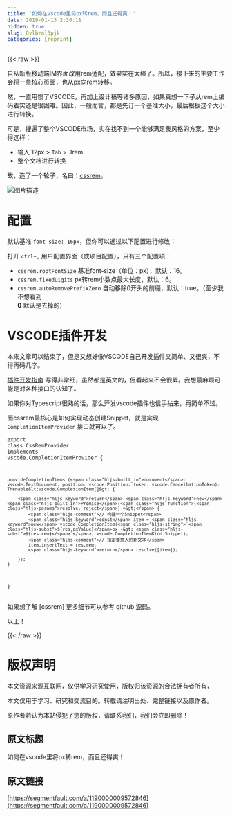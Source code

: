 ```yaml
---
title: '如何在vscode里将px转rem，而且还得爽！' 
date: 2019-01-13 2:30:11
hidden: true
slug: 8vlbrol3pjk
categories: [reprint]
---
```


{{< raw >}}

                    
<p>自从新版移动端IM界面改用rem适配，效果实在太棒了。所以，接下来的主要工作会将一些核心页面，也从px向rem转移。</p>
<p>然，一直用惯了VSCODE，再加上设计稿等诸多原因，如果真想一下子从rem上编码着实还是很困难。因此，一般而言，都是先订一个基准大小，最后根据这个大小进行转换。</p>
<p>可是，搜遍了整个VSCODE市场，实在找不到一个能够满足我风格的方案，至少得这样：</p>
<ul>
<li>输入 12px &gt; <code>Tab</code> &gt; .1rem</li>
<li>整个文档进行转换</li>
</ul>
<p>故，造了一个轮子，名曰：<a href="https://marketplace.visualstudio.com/items?itemName=cipchk.cssrem" rel="nofollow noreferrer" target="_blank">cssrem</a>。</p>
<p><span class="img-wrap"><img data-src="/img/bVOgwK?w=467&amp;h=243" src="https://static.alili.tech/img/bVOgwK?w=467&amp;h=243" alt="图片描述" title="图片描述" style="cursor: pointer; display: inline;"></span></p>
<h1 id="articleHeader0">配置</h1>
<p>默认基准 <code>font-size: 16px</code>，但你可以通过以下配置进行修改：</p>
<p>打开 <code>ctrl+,</code> 用户配置界面（或项目配置），只有三个配置项：</p>
<ul>
<li>
<code>cssrem.rootFontSize</code> 基准font-size（单位：px），默认：16。</li>
<li>
<code>cssrem.fixedDigits</code> px转rem小数点最大长度，默认：6。</li>
<li>
<code>cssrem.autoRemovePrefixZero</code> 自动移除0开头的前缀，默认：true。（至少我不想看到<br><strong>0</strong> 默认是去掉的）</li>
</ul>
<h1 id="articleHeader1">VSCODE插件开发</h1>
<p>本来文章可以结束了，但是又想好像VSCODE自己开发插件又简单、又很爽，不得再码几字。</p>
<p><a href="https://code.visualstudio.com/docs/extensions/overview" rel="nofollow noreferrer" target="_blank">插件开发指南</a> 写得非常细，虽然都是英文的，但看起来不会很累。我想最麻烦可能是对各种接口的认知了。</p>
<p>如果你对Typescript很熟的话，那么开发vscode插件也信手拈来，再简单不过。</p>
<p>而cssrem最核心是如何实现动态创建Snippet，就是实现 <code>CompletionItemProvider</code> 接口就可以了。</p>
<div class="widget-codetool" style="display:none;">
      <div class="widget-codetool--inner">
      <span class="selectCode code-tool" data-toggle="tooltip" data-placement="top" title="" data-original-title="全选"></span>
      <span type="button" class="copyCode code-tool" data-toggle="tooltip" data-placement="top" data-clipboard-text="export class CssRemProvider implements vscode.CompletionItemProvider {

    provideCompletionItems (document: vscode.TextDocument, position: vscode.Position, token: vscode.CancellationToken): Thenable<vscode.CompletionItem[]> {

        return new Promise((resolve, reject) => {
            // 构建一个Snippet
            const item = new vscode.CompletionItem(`${res.pxValue}px -> ${res.rem}`, vscode.CompletionItemKind.Snippet);
            // 指定要插入的新文本
            item.insertText = res.rem;
            return resolve([item]);

        });
    }
}" title="" data-original-title="复制"></span>
      <span type="button" class="saveToNote code-tool" data-toggle="tooltip" data-placement="top" title="" data-original-title="放进笔记"></span>
      </div>
      </div><pre class="typescript hljs"><code class="typescript"><span class="hljs-keyword">export</span> <span class="hljs-keyword">class</span> CssRemProvider <span class="hljs-keyword">implements</span> vscode.CompletionItemProvider {

    provideCompletionItems (<span class="hljs-built_in">document</span>: vscode.TextDocument, position: vscode.Position, token: vscode.CancellationToken): Thenable&lt;vscode.CompletionItem[]&gt; {

        <span class="hljs-keyword">return</span> <span class="hljs-keyword">new</span> <span class="hljs-built_in">Promise</span>(<span class="hljs-function">(<span class="hljs-params">resolve, reject</span>) =&gt;</span> {
            <span class="hljs-comment">// 构建一个Snippet</span>
            <span class="hljs-keyword">const</span> item = <span class="hljs-keyword">new</span> vscode.CompletionItem(<span class="hljs-string">`<span class="hljs-subst">${res.pxValue}</span>px -&gt; <span class="hljs-subst">${res.rem}</span>`</span>, vscode.CompletionItemKind.Snippet);
            <span class="hljs-comment">// 指定要插入的新文本</span>
            item.insertText = res.rem;
            <span class="hljs-keyword">return</span> resolve([item]);

        });
    }
}</code></pre>
<p>如果想了解 [cssrem] 更多细节可以参考 github <a href="https://github.com/cipchk/vscode-cssrem" rel="nofollow noreferrer" target="_blank">源码</a>。</p>
<p>以上！</p>

                
{{< /raw >}}

# 版权声明
本文资源来源互联网，仅供学习研究使用，版权归该资源的合法拥有者所有，

本文仅用于学习、研究和交流目的。转载请注明出处、完整链接以及原作者。

原作者若认为本站侵犯了您的版权，请联系我们，我们会立即删除！

## 原文标题
如何在vscode里将px转rem，而且还得爽！

## 原文链接
[https://segmentfault.com/a/1190000009572846](https://segmentfault.com/a/1190000009572846)

